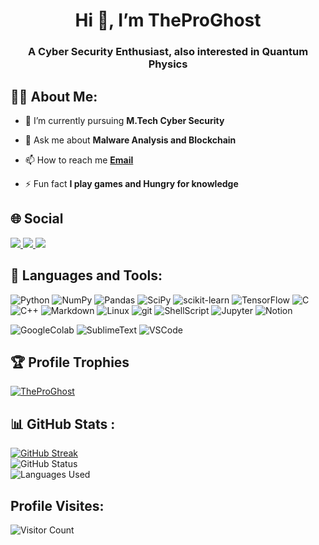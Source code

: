 <!---
TheProGhost/TheProGhost is a ✨ special ✨ repository because its `README.md` (this file) appears on your GitHub profile.
You can click the Preview link to take a look at your changes.
--->

<h1 align=center>Hi 👋, I’m TheProGhost </h1>
<h3 align=center>A Cyber Security Enthusiast, also interested in Quantum Physics</h3>

## 🙋‍♂️ About Me:
- 🌱 I’m currently pursuing **M.Tech Cyber Security**

- 💬 Ask me about **Malware Analysis and Blockchain**

- 📫 How to reach me **[Email](99mananvyas@gmail.com)**

- ⚡ Fun fact **I play games and Hungry for knowledge**

## 🌐 Social 

<a href="https://www.linkedin.com/in/manan-vyas-07444519a"> <img src="https://img.icons8.com/color/48/000000/linkedin.png"/> </a>
<a href="https://www.instagram.com/"> <img src="https://img.icons8.com/fluency/48/000000/instagram-new.png"/> </a>
<a href=""> <img src="https://img.icons8.com/color/48/000000/medium-logo.png"/> </a>
<!-- <a href="https://mylovepoetries1234.blogspot.com/"> <img src="https://img.icons8.com/color/48/000000/blogger.png"/> </a> -->

## 🚀 Languages and Tools:

![Python](https://img.shields.io/badge/python-3670A0?style=for-the-badge&logo=python&logoColor=yellow) ![NumPy](https://img.shields.io/badge/numpy-%23013243.svg?style=for-the-badge&logo=numpy&logoColor=white) ![Pandas](https://img.shields.io/badge/pandas-%23150458.svg?style=for-the-badge&logo=pandas&logoColor=white) ![SciPy](https://img.shields.io/badge/SciPy-%230C55A5.svg?style=for-the-badge&logo=scipy&logoColor=%white) ![scikit-learn](https://img.shields.io/badge/scikit--learn-%23F7931E.svg?style=for-the-badge&logo=scikit-learn&logoColor=white) ![TensorFlow](https://img.shields.io/badge/TensorFlow-FF6F00?style=for-the-badge&logo=tensorflow&logoColor=white) ![C](https://img.shields.io/badge/C-00599C?style=for-the-badge&logo=c&logoColor=white) ![C++](https://img.shields.io/badge/C%2B%2B-00599C?style=for-the-badge&logo=c%2B%2B&logoColor=white) ![Markdown](https://img.shields.io/badge/markdown-%23000000.svg?style=for-the-badge&logo=markdown&logoColor=white) ![Linux](https://img.shields.io/badge/Linux-FCC624?style=for-the-badge&logo=linux&logoColor=black) ![git](https://img.shields.io/badge/GIT-E44C30?style=for-the-badge&logo=git&logoColor=white)  ![ShellScript](https://img.shields.io/badge/Shell_Script-121011?style=for-the-badge&logo=gnu-bash&logoColor=white) ![Jupyter](https://img.shields.io/badge/Jupyter-orange?style=for-the-badge&logo=Jupyter&logoColor=white) ![Notion](https://img.shields.io/badge/Notion-%23000000.svg?style=for-the-badge&logo=notion&logoColor=white)


![GoogleColab](https://img.shields.io/badge/Colab-F9AB00?style=for-the-badge&logo=googlecolab&color=525252) ![SublimeText](https://img.shields.io/badge/sublime_text-%23575757.svg?&style=for-the-badge&logo=sublime-text&logoColor=important) ![VSCode](https://img.shields.io/badge/Visual_Studio_Code-0078D4?style=for-the-badge&logo=visual%20studio%20code&logoColor=white)


## 🏆 Profile Trophies
<div> 
<a href="https://github.com/ryo-ma/github-profile-trophy"><img src="https://github-profile-trophy.vercel.app/?username=TheProGhost&title=Joined2021,LongTimeUser,Commits,Followers,Repositories,PullRequest&theme=discord&no-bg=true" alt="TheProGhost" /></a> 
</div>

## 📊 GitHub Stats :

[![GitHub Streak](https://github-readme-streak-stats.herokuapp.com?user=TheProGhost&theme=vue-dark)](https://git.io/streak-stats)<br/>
![GitHub Status](https://github-readme-stats.vercel.app/api?username=TheProGhost&theme=vue-dark)<br/>
![Languages Used](https://github-readme-stats.vercel.app/api/top-langs/?username=TheProGhost&theme=vue-dark&hide_border=false&include_all_commits=true&count_private=true&layout=compact)

## Profile Visites: 
![Visitor Count](https://profile-counter.glitch.me/TheProGhost/count.svg)

<!-- 
[![HitCount](https://hits.dwyl.com/TheProGhost/TheProGhost.svg?style=flat-square)](http://hits.dwyl.com/TheProGhost/TheProGhost)


[![HitCount](https://hits.dwyl.com/TheProGhost/TheProGhost.svg?style=flat&show=unique)](http://hits.dwyl.com/TheProGhost/TheProGhost) -->

